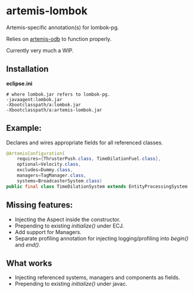 # artemis-lombok

Artemis-specific annotation(s) for lombok-pg.

Relies on [artemis-odb](https://github.com/junkdog/artemis-odb) to function properly.

Currently very much a WIP.

## Installation
__eclipse.ini__
```
# where lombok.jar refers to lombok-pg.
-javaagent:lombok.jar
-Xbootclasspath/a:lombok.jar
-Xbootclasspath/a:artemis-lombok.jar
```

## Example:
Declares and wires appropriate fields for all referenced classes.

```java
@ArtemisConfiguration(
    requires={ThrusterPush.class, TimeDilationFuel.class},
    optional=Velocity.class,
    excludes=Dummy.class,
    managers=TagManager.class,
    systems=BroadcasterSystem.class)
public final class TimeDilationSystem extends EntityProcessingSystem
```

## Missing features:
- Injecting the Aspect inside the constructor.
- Prepending to existing _initialize()_ under ECJ.
- Add support for Managers.
- Separate profiling annotation for injecting logging/profiling into _begin()_ and _end()_.

## What works
- Injecting referenced systems, managers and components as fields.
- Prepending to existing _initialize()_ under javac.
